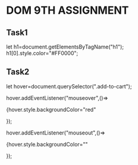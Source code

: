 # DOM 9TH ASSIGNMENT
## Task1

let h1=document.getElementsByTagName("h1");
h1[0].style.color="#FF0000";

## Task2
let hover=document.querySelector(".add-to-cart");

hover.addEventListener("mouseover",()=>

{hover.style.backgroundColor="red"

});

hover.addEventListener("mouseout",()=>

{hover.style.backgroundColor=""

});